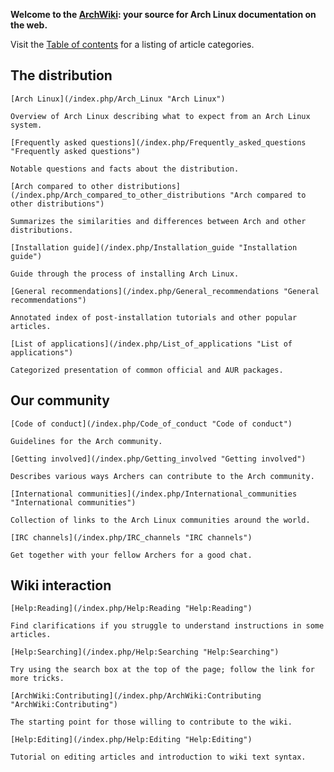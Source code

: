 **Welcome to the [ArchWiki](/index.php/ArchWiki:About "ArchWiki:About"): your source for Arch Linux documentation on the web.**

Visit the [Table of contents](/index.php/Table_of_contents "Table of contents") for a listing of article categories.

## The distribution

	[Arch Linux](/index.php/Arch_Linux "Arch Linux")

	Overview of Arch Linux describing what to expect from an Arch Linux system.

	[Frequently asked questions](/index.php/Frequently_asked_questions "Frequently asked questions")

	Notable questions and facts about the distribution.

	[Arch compared to other distributions](/index.php/Arch_compared_to_other_distributions "Arch compared to other distributions")

	Summarizes the similarities and differences between Arch and other distributions.

	[Installation guide](/index.php/Installation_guide "Installation guide")

	Guide through the process of installing Arch Linux.

	[General recommendations](/index.php/General_recommendations "General recommendations")

	Annotated index of post-installation tutorials and other popular articles.

	[List of applications](/index.php/List_of_applications "List of applications")

	Categorized presentation of common official and AUR packages.

## Our community

	[Code of conduct](/index.php/Code_of_conduct "Code of conduct")

	Guidelines for the Arch community.

	[Getting involved](/index.php/Getting_involved "Getting involved")

	Describes various ways Archers can contribute to the Arch community.

	[International communities](/index.php/International_communities "International communities")

	Collection of links to the Arch Linux communities around the world.

	[IRC channels](/index.php/IRC_channels "IRC channels")

	Get together with your fellow Archers for a good chat.

## Wiki interaction

	[Help:Reading](/index.php/Help:Reading "Help:Reading")

	Find clarifications if you struggle to understand instructions in some articles.

	[Help:Searching](/index.php/Help:Searching "Help:Searching")

	Try using the search box at the top of the page; follow the link for more tricks.

	[ArchWiki:Contributing](/index.php/ArchWiki:Contributing "ArchWiki:Contributing")

	The starting point for those willing to contribute to the wiki.

	[Help:Editing](/index.php/Help:Editing "Help:Editing")

	Tutorial on editing articles and introduction to wiki text syntax.